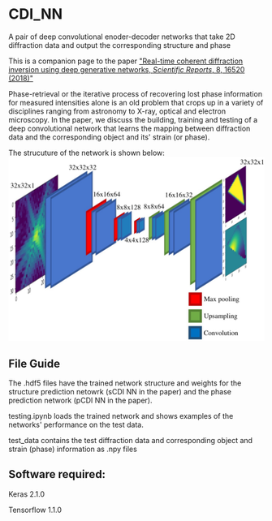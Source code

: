 # CDI_NN
A pair of deep convolutional enoder-decoder networks that take 2D diffraction data and output the corresponding structure and phase

This is a companion page to the paper ["Real-time coherent diffraction inversion using deep generative networks, *Scientific Reports*, 8, 16520 (2018)"](https://www.nature.com/articles/s41598-018-34525-1)

Phase-retrieval or the iterative process of recovering lost phase information for measured intensities alone is an old problem that crops up in a variety of disciplines ranging from astronomy to X-ray, optical and electron microscopy. In the paper, we discuss the building, training and testing of a deep convolutional network that learns the mapping between diffraction data and the corresponding object and its' strain (or phase). 

The strucuture of the network is shown below:
![alt text](./overview.jpeg)

## File Guide
The .hdf5 files have the trained network structure and weights for the structure prediction netowrk (sCDI NN in the paper) and the phase prediction network (pCDI NN in the paper).

testing.ipynb loads the trained network and shows examples of the networks' performance on the test data.

test_data contains the test diffraction data and corresponding object and strain (phase) information as .npy files 

## Software required:

Keras 2.1.0

Tensorflow 1.1.0
